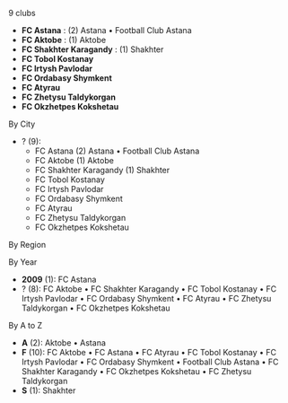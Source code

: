 9 clubs

- **FC Astana** : (2) Astana • Football Club Astana
- **FC Aktobe** : (1) Aktobe
- **FC Shakhter Karagandy** : (1) Shakhter
- **FC Tobol Kostanay**
- **FC Irtysh Pavlodar**
- **FC Ordabasy Shymkent**
- **FC Atyrau**
- **FC Zhetysu Taldykorgan**
- **FC Okzhetpes Kokshetau**




By City

- ? (9): 
  - FC Astana  (2) Astana • Football Club Astana
  - FC Aktobe  (1) Aktobe
  - FC Shakhter Karagandy  (1) Shakhter
  - FC Tobol Kostanay 
  - FC Irtysh Pavlodar 
  - FC Ordabasy Shymkent 
  - FC Atyrau 
  - FC Zhetysu Taldykorgan 
  - FC Okzhetpes Kokshetau 




By Region





By Year

- **2009** (1):   FC Astana
- ? (8):   FC Aktobe • FC Shakhter Karagandy • FC Tobol Kostanay • FC Irtysh Pavlodar • FC Ordabasy Shymkent • FC Atyrau • FC Zhetysu Taldykorgan • FC Okzhetpes Kokshetau






By A to Z

- **A** (2): Aktobe • Astana
- **F** (10): FC Aktobe • FC Astana • FC Atyrau • FC Tobol Kostanay • FC Irtysh Pavlodar • FC Ordabasy Shymkent • Football Club Astana • FC Shakhter Karagandy • FC Okzhetpes Kokshetau • FC Zhetysu Taldykorgan
- **S** (1): Shakhter




